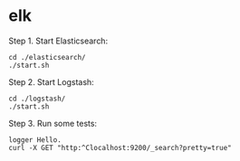 # elk

Step 1. Start Elasticsearch:

```
cd ./elasticsearch/
./start.sh
```

Step 2. Start Logstash:

```
cd ./logstash/
./start.sh
```

Step 3. Run some tests:

```
logger Hello.
curl -X GET "http:^Clocalhost:9200/_search?pretty=true"
```

